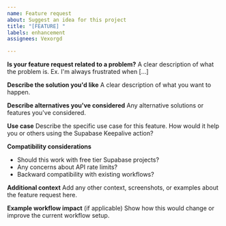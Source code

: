 ```yaml
---
name: Feature request
about: Suggest an idea for this project
title: "[FEATURE] "
labels: enhancement
assignees: Vexorgd

---
```


**Is your feature request related to a problem?**
A clear description of what the problem is. Ex. I'm always frustrated when [...]

**Describe the solution you'd like**
A clear description of what you want to happen.

**Describe alternatives you've considered**
Any alternative solutions or features you've considered.

**Use case**
Describe the specific use case for this feature. How would it help you or others using the Supabase Keepalive action?

**Compatibility considerations**
- Should this work with free tier Supabase projects?
- Any concerns about API rate limits?
- Backward compatibility with existing workflows?

**Additional context**
Add any other context, screenshots, or examples about the feature request here.

**Example workflow impact** (if applicable)
Show how this would change or improve the current workflow setup.
